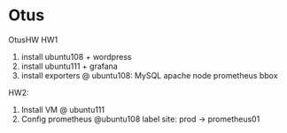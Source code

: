 # Otus
 OtusHW
HW1
1) install ubuntu108 + wordpress 
2) install ubuntu111 + grafana
3) install exporters @ ubuntu108:
    MySQL
    apache
    node
    prometheus
    bbox

HW2:

1) Install VM @ ubuntu111
2) Config prometheus @ubuntu108  label site: prod -> prometheus01